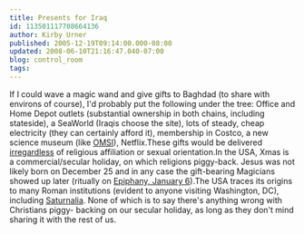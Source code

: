 ```yaml
---
title: Presents for Iraq
id: 113501117708664136
author: Kirby Urner
published: 2005-12-19T09:14:00.000-08:00
updated: 2008-06-10T21:16:47.040-07:00
blog: control_room
tags: 
---
```


If I could wave a magic wand and give gifts to Baghdad (to share with environs of course), I'd probably put the following under the tree: Office and Home Depot outlets (substantial ownership in both chains, including stateside), a SeaWorld (Iraqis choose the site), lots of steady, cheap electricity (they can certainly afford it), membership in Costco, a new science museum (like [OMSI](http://www.omsi.org/)), Netflix.These gifts would be delivered [irregardless](http://www.answers.com/irregardless&r=67) of religious affiliation or sexual orientation.In the USA, Xmas is a commercial/secular holiday, on which religions piggy-back. Jesus was not likely born on December 25 and in any case the gift-bearing Magicians showed up later (ritually on [Epiphany, January 6](http://worldgame.blogspot.com/2008/01/christmas-folk-lore.html)).The USA traces its origins to many Roman institutions (evident to anyone visiting Washington, DC), including [Saturnalia](http://en.wikipedia.org/wiki/Saturnalia).  None of which is to say there's anything wrong with Christians piggy- backing on our secular holiday, as long as they don't mind sharing it with the rest of us.